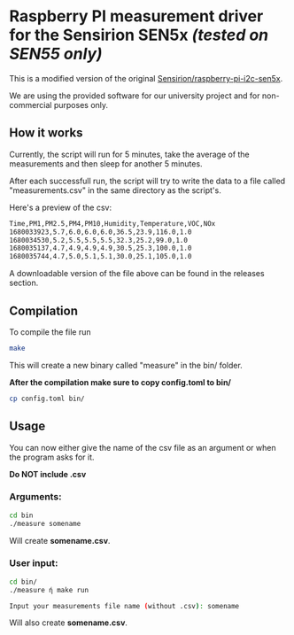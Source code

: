 # Raspberry PI measurement driver for the Sensirion SEN5x *(tested on SEN55 only)*

This is a modified version of the original [Sensirion/raspberry-pi-i2c-sen5x](https://github.com/Sensirion/raspberry-pi-i2c-sen5x). 

We are using the provided software for our university project and for non-commercial purposes only.

## How it works

Currently, the script will run for 5 minutes, take the average of the measurements and then sleep for another 5 minutes. 

After each successfull run, the script will try to write the data to a file called "measurements.csv" in the same directory as the script's.

Here's a preview of the csv:

```txt
Time,PM1,PM2.5,PM4,PM10,Humidity,Temperature,VOC,NOx
1680033923,5.7,6.0,6.0,6.0,36.5,23.9,116.0,1.0
1680034530,5.2,5.5,5.5,5.5,32.3,25.2,99.0,1.0
1680035137,4.7,4.9,4.9,4.9,30.5,25.3,100.0,1.0
1680035744,4.7,5.0,5.1,5.1,30.0,25.1,105.0,1.0
```
A downloadable version of the file above can be found in the releases section.


## Compilation

To compile the file run
```bash
make
```
This will create a new binary called "measure" in the bin/ folder.

**After the compilation make sure to copy config.toml to bin/**

```bash
cp config.toml bin/
```

## Usage

You can now either give the name of the csv file as an argument or when the program asks for it.

**Do NOT include .csv**

### Arguments:

```bash
cd bin
./measure somename
```
Will create **somename.csv**.

### User input:

```bash
cd bin/
./measure ή make run

Input your measurements file name (without .csv): somename
```
Will also create **somename.csv**.
